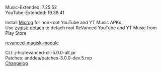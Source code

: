 Music-Extended: 7.25.52  
YouTube-Extended: 19.38.41  

Install [Microg](https://github.com/ReVanced/GmsCore/releases) for non-root YouTube and YT Music APKs  
Use [zygisk-detach](https://github.com/j-hc/zygisk-detach) to detach root ReVanced YouTube and YT Music from Play Store  

[revanced-magisk-module](https://github.com/j-hc/revanced-magisk-module)
  
CLI: j-hc/revanced-cli-5.0.0-all.jar  
Patches: anddea/patches-3.0.0-dev.5.rvp  
[Changelog](https://github.com/anddea/revanced-patches/releases/tag/v3.0.0-dev.5)  
